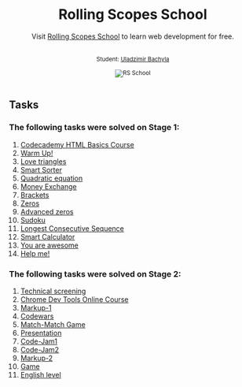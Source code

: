 <h1 align="center">Rolling Scopes School</h1>
<p align="center">Visit <a href="https://school.rollingscopes.com/">Rolling Scopes School</a> to learn web development for free.</p><br>
<div align="center">
  <sub>Student: 
  <a href="https://github.com/Bachyla">Uladzimir Bachyla</a>
  <br>
  <br>
  <img src="https://school.rollingscopes.com/images/logo_rs_text.svg" alt="RS School">
  <br>
  <br>
</div>
  
## Tasks

### The following tasks were solved on Stage 1:
1. [Codecademy HTML Basics Course](https://github.com/rolling-scopes-school/tasks/blob/2017-Q3/tasks/Codecademy_HTML_CSS_Course.md)
2. [Warm Up!](https://github.com/yankouskia/warmup)
3. [Love triangles](https://github.com/yankouskia/love-triangle)
4. [Smart Sorter](https://github.com/yankouskia/sorter)
5. [Quadratic equation](https://github.com/yankouskia/quadratic-equation)
6. [Money Exchange](https://github.com/SergeyKovalchuk/Money-Exchange)
7. [Brackets](https://github.com/yankouskia/additional_5)
8. [Zeros](https://github.com/yankouskia/zeros)
9. [Advanced zeros](https://github.com/yankouskia/advanced-zeros)
10. [Sudoku](https://github.com/yankouskia/additional_7)
11. [Longest Consecutive Sequence](https://github.com/SergeyKovalchuk/longest-consecutive-sequence)
12. [Smart Calculator](https://github.com/yankouskia/smart-calculator)
13. [You are awesome](https://github.com/yankouskia/you-are-awesome)
14. [Help me!](https://github.com/yankouskia/help-me)

### The following tasks were solved on Stage 2:
1. [Technical screening](https://github.com/rolling-scopes-school/tasks/blob/2018-Q1/tasks/technical-screening.md)
2. [Chrome Dev Tools Online Course](https://www.codeschool.com/courses/discover-devtools)
3. [Markup-1](https://github.com/rolling-scopes-school/tasks/blob/2018-Q1/tasks/markup-1.md)
4. [Codewars](https://github.com/rolling-scopes-school/tasks/blob/2018-Q1/tasks/codewars.md)
5. [Match-Match Game](https://github.com/rolling-scopes-school/tasks/blob/2018-Q1/tasks/match-match-game.md)
6. [Presentation](https://github.com/rolling-scopes-school/tasks/blob/2018-Q1/tasks/presentation.md)
7. [Code-Jam1](https://github.com/rolling-scopes-school/tasks/blob/2018-Q1/tasks/make.md)
8. [Code-Jam2](https://github.com/rolling-scopes-school/tasks/blob/2018-Q1/tasks/CodeJam-2-notification.md)
9. [Markup-2](https://github.com/rolling-scopes-school/tasks/blob/2017-Q3/tasks/css-recipes-and-layouts.md)
10. [Game](https://github.com/rolling-scopes-school/tasks/blob/2017-Q3/tasks/game.md)
11. [English level](https://github.com/rolling-scopes-school/tasks/blob/2017-Q3/tasks/english.md)
